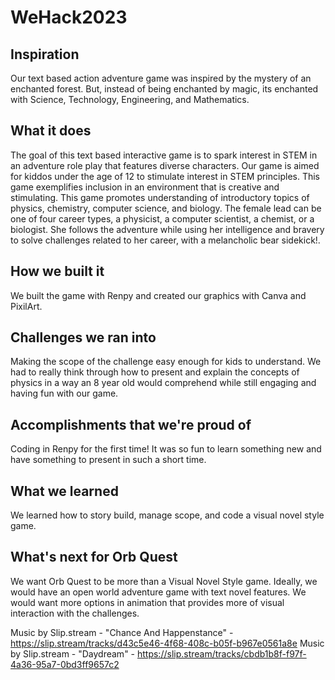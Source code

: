# WeHack2023
## Inspiration
Our text based action adventure game was inspired by the mystery of an enchanted forest. But, instead of being enchanted by magic, its enchanted with Science, Technology, Engineering, and Mathematics. 
## What it does
The goal of this text based interactive game is to spark interest in STEM in an adventure role play that features diverse characters.
Our game is aimed for kiddos under the age of 12 to stimulate interest in STEM principles. This game exemplifies inclusion in an environment that is creative and stimulating. This game promotes understanding of introductory 
topics of physics, chemistry, computer science, and biology. 
The female lead can be one of four career types, a physicist, a computer scientist, a chemist, or a biologist. 
She follows the adventure while using her intelligence and bravery to solve challenges related to her career, with a melancholic bear sidekick!. 

## How we built it
We built the game with Renpy and created our graphics with Canva and PixilArt. 

## Challenges we ran into
Making the scope of the challenge easy enough for kids to understand. We had to really think through how to present and explain the concepts of physics in a way an 8 year old would comprehend while still engaging and having fun with our game.

## Accomplishments that we're proud of
Coding in Renpy for the first time! It was so fun to learn something new and have something to present in such a short time.

## What we learned
We learned how to story build, manage scope, and code a visual novel style game. 

## What's next for Orb Quest
We want Orb Quest to be more than a Visual Novel Style game. Ideally, we would have an open world adventure game with text novel features. We would want more options in animation that provides more of visual interaction with the challenges. 

Music by Slip.stream - "Chance And Happenstance" - https://slip.stream/tracks/d43c5e46-4f68-408c-b05f-b967e0561a8e
Music by Slip.stream - "Daydream" - https://slip.stream/tracks/cbdb1b8f-f97f-4a36-95a7-0bd3ff9657c2
